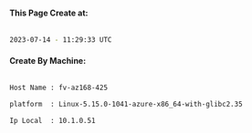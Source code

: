 
   
#### This Page Create at:

```bash

2023-07-14 - 11:29:33 UTC

```

#### Create By Machine:

```bash

Host Name : fv-az168-425

platform  : Linux-5.15.0-1041-azure-x86_64-with-glibc2.35

Ip Local  : 10.1.0.51

```

